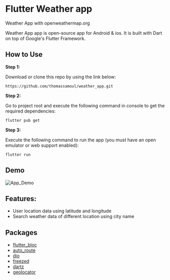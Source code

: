 # Flutter Weather app

Weather App with openweathermap.org

Weather App app is open-source app for Android & ios. It is built with Dart on top of Google's Flutter Framework.

## How to Use

**Step 1:**

Download or clone this repo by using the link below:

```
https://github.com/thomassamoul/weather_app.git
```

**Step 2:**

Go to project root and execute the following command in console to get the required dependencies:

```
flutter pub get
```

**Step 3:**

Execute the following command to run the app (you must have an open emulator or web support enabled):

```
flutter run
```

## Demo

![App_Demo](https://github.com/thomassamoul/weather_app/blob/master/demo.gif)



## Features:
- User location data using latitude and longitude
- Search weather data of different location using city name

## Packages
- [flutter_bloc](https://pub.dev/packages/flutter_bloc)
- [auto_route](https://pub.dev/packages/auto_route)
- [dio](https://pub.dev/packages/dio)
- [freezed](https://pub.dev/packages/freezed)
- [dartz](https://pub.dev/packages/dartz)
- [geolocator](https://pub.dev/packages/geolocator)
